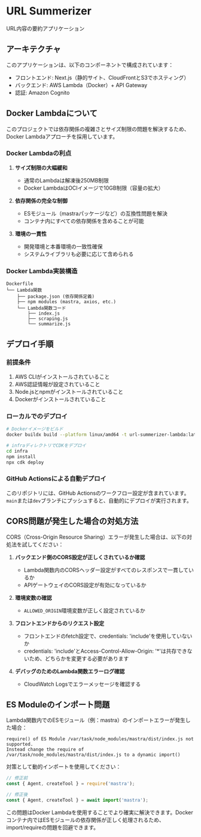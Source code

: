 # URL Summerizer

URL内容の要約アプリケーション

## アーキテクチャ

このアプリケーションは、以下のコンポーネントで構成されています：

- フロントエンド: Next.js（静的サイト、CloudFrontとS3でホスティング）
- バックエンド: AWS Lambda（Docker）+ API Gateway
- 認証: Amazon Cognito

## Docker Lambdaについて

このプロジェクトでは依存関係の複雑さとサイズ制限の問題を解決するため、Docker Lambdaアプローチを採用しています。

### Docker Lambdaの利点

1. **サイズ制限の大幅緩和**
   - 通常のLambdaは解凍後250MB制限
   - Docker LambdaはOCIイメージで10GB制限（容量の拡大）

2. **依存関係の完全な制御**
   - ESモジュール（mastraパッケージなど）の互換性問題を解決
   - コンテナ内にすべての依存関係を含めることが可能

3. **環境の一貫性**
   - 開発環境と本番環境の一致性確保
   - システムライブラリも必要に応じて含められる

### Docker Lambda実装構造

```
Dockerfile
└── Lambda関数
    ├── package.json (依存関係定義)
    ├── npm modules (mastra, axios, etc.)
    └── Lambda関数コード
        ├── index.js
        ├── scraping.js
        └── summarize.js
```

## デプロイ手順

### 前提条件

1. AWS CLIがインストールされていること
2. AWS認証情報が設定されていること
3. Node.jsとnpmがインストールされていること
4. Dockerがインストールされていること

### ローカルでのデプロイ

```bash
# Dockerイメージをビルド
docker buildx build --platform linux/amd64 -t url-summerizer-lambda:latest .

# infraディレクトリでCDKをデプロイ
cd infra
npm install
npx cdk deploy
```

### GitHub Actionsによる自動デプロイ

このリポジトリには、GitHub Actionsのワークフロー設定が含まれています。`main`または`dev`ブランチにプッシュすると、自動的にデプロイが実行されます。

## CORS問題が発生した場合の対処方法

CORS（Cross-Origin Resource Sharing）エラーが発生した場合は、以下の対処法を試してください：

1. **バックエンド側のCORS設定が正しくされているか確認**
   - Lambda関数内のCORSヘッダー設定がすべてのレスポンスで一貫しているか
   - APIゲートウェイのCORS設定が有効になっているか

2. **環境変数の確認**
   - `ALLOWED_ORIGIN`環境変数が正しく設定されているか

3. **フロントエンドからのリクエスト設定**
   - フロントエンドのfetch設定で、credentials: 'include'を使用していないか
   - credentials: 'include'とAccess-Control-Allow-Origin: '*'は共存できないため、どちらかを変更する必要があります

4. **デバッグのためのLambda関数エラーログ確認**
   - CloudWatch Logsでエラーメッセージを確認する

## ES Moduleのインポート問題

Lambda関数内でのESモジュール（例：mastra）のインポートエラーが発生した場合：

```
require() of ES Module /var/task/node_modules/mastra/dist/index.js not supported.
Instead change the require of /var/task/node_modules/mastra/dist/index.js to a dynamic import()
```

対策として動的インポートを使用してください：

```javascript
// 修正前
const { Agent, createTool } = require('mastra');

// 修正後
const { Agent, createTool } = await import('mastra');
```

この問題はDocker Lambdaを使用することでより確実に解決できます。Dockerコンテナ内ではESモジュールの依存関係が正しく処理されるため、import/requireの問題を回避できます。
